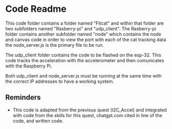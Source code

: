 # Code Readme

This code folder contains a folder named "Fitcat" and within that folder are two subfolders named "Rasberry-pi" and "udp_client".
The Rasberry-pi folder contains another subfolder named "node" which contains the node and canvas code in order to view the port with each of the cat tracking data the node_server.js is the primary file to be run. 

The udp_client folder contains the code to be flashed on the esp-32. This code tracks the acceleration with the accelerometer and then comunicates with the Raspberry Pi.

Both udp_client and node_server.js must be running at the same time with the correct IP addresses to have a working system.

## Reminders
  - This code is adapted from the previous quest (I2C_Accel) and integrated with code from the skills for this quest, chatgpt.com cited in line of the code, and written code.
